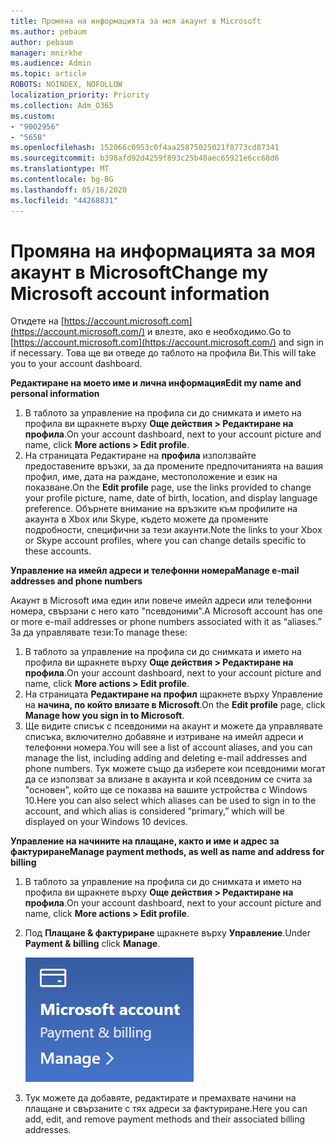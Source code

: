 ```yaml
---
title: Промяна на информацията за моя акаунт в Microsoft
ms.author: pebaum
author: pebaum
manager: mnirkhe
ms.audience: Admin
ms.topic: article
ROBOTS: NOINDEX, NOFOLLOW
localization_priority: Priority
ms.collection: Adm_O365
ms.custom:
- "9002956"
- "5658"
ms.openlocfilehash: 152066c0953c0f4aa25875025021f8773cd87341
ms.sourcegitcommit: b398afd92d4259f893c25b48aec65921e6cc68d6
ms.translationtype: MT
ms.contentlocale: bg-BG
ms.lasthandoff: 05/16/2020
ms.locfileid: "44268831"
---
```

# <a name="change-my-microsoft-account-information"></a><span data-ttu-id="51b34-102">Промяна на информацията за моя акаунт в Microsoft</span><span class="sxs-lookup"><span data-stu-id="51b34-102">Change my Microsoft account information</span></span>

<span data-ttu-id="51b34-103">Отидете на [https://account.microsoft.com](https://account.microsoft.com/) и влезте, ако е необходимо.</span><span class="sxs-lookup"><span data-stu-id="51b34-103">Go to [https://account.microsoft.com](https://account.microsoft.com/) and sign in if necessary.</span></span> <span data-ttu-id="51b34-104">Това ще ви отведе до таблото на профила Ви.</span><span class="sxs-lookup"><span data-stu-id="51b34-104">This will take you to your account dashboard.</span></span>  

<span data-ttu-id="51b34-105">**Редактиране на моето име и лична информация**</span><span class="sxs-lookup"><span data-stu-id="51b34-105">**Edit my name and personal information**</span></span>

1. <span data-ttu-id="51b34-106">В таблото за управление на профила си до снимката и името на профила ви щракнете върху **Още действия > Редактиране на профила**.</span><span class="sxs-lookup"><span data-stu-id="51b34-106">On your account dashboard, next to your account picture and name, click **More actions > Edit profile**.</span></span>
2. <span data-ttu-id="51b34-107">На страницата Редактиране на **профила** използвайте предоставените връзки, за да промените предпочитанията на вашия профил, име, дата на раждане, местоположение и език на показване.</span><span class="sxs-lookup"><span data-stu-id="51b34-107">On the **Edit profile** page, use the links provided to change your profile picture, name, date of birth, location, and display language preference.</span></span> <span data-ttu-id="51b34-108">Обърнете внимание на връзките към профилите на акаунта в Xbox или Skype, където можете да промените подробности, специфични за тези акаунти.</span><span class="sxs-lookup"><span data-stu-id="51b34-108">Note the links to your Xbox or Skype account profiles, where you can change details specific to these accounts.</span></span>

<span data-ttu-id="51b34-109">**Управление на имейл адреси и телефонни номера**</span><span class="sxs-lookup"><span data-stu-id="51b34-109">**Manage e-mail addresses and phone numbers**</span></span>

<span data-ttu-id="51b34-110">Акаунт в Microsoft има един или повече имейл адреси или телефонни номера, свързани с него като "псевдоними".</span><span class="sxs-lookup"><span data-stu-id="51b34-110">A Microsoft account has one or more e-mail addresses or phone numbers associated with it as “aliases.”</span></span> <span data-ttu-id="51b34-111">За да управлявате тези:</span><span class="sxs-lookup"><span data-stu-id="51b34-111">To manage these:</span></span>

1. <span data-ttu-id="51b34-112">В таблото за управление на профила си до снимката и името на профила ви щракнете върху **Още действия > Редактиране на профила**.</span><span class="sxs-lookup"><span data-stu-id="51b34-112">On your account dashboard, next to your account picture and name, click **More actions > Edit profile**.</span></span>
2. <span data-ttu-id="51b34-113">На страницата **Редактиране на профил** щракнете върху Управление на **начина, по който влизате в Microsoft**.</span><span class="sxs-lookup"><span data-stu-id="51b34-113">On the **Edit profile** page, click **Manage how you sign in to Microsoft**.</span></span> 
3. <span data-ttu-id="51b34-114">Ще видите списък с псевдоними на акаунт и можете да управлявате списъка, включително добавяне и изтриване на имейл адреси и телефонни номера.</span><span class="sxs-lookup"><span data-stu-id="51b34-114">You will see a list of account aliases, and you can manage the list, including adding and deleting e-mail addresses and phone numbers.</span></span> <span data-ttu-id="51b34-115">Тук можете също да изберете кои псевдоними могат да се използват за влизане в акаунта и кой псевдоним се счита за "основен", който ще се показва на вашите устройства с Windows 10.</span><span class="sxs-lookup"><span data-stu-id="51b34-115">Here you can also select which aliases can be used to sign in to the account, and which alias is considered “primary,” which will be displayed on your Windows 10 devices.</span></span>

<span data-ttu-id="51b34-116">**Управление на начините на плащане, както и име и адрес за фактуриране**</span><span class="sxs-lookup"><span data-stu-id="51b34-116">**Manage payment methods, as well as name and address for billing**</span></span> 

1. <span data-ttu-id="51b34-117">В таблото за управление на профила си до снимката и името на профила ви щракнете върху **Още действия > Редактиране на профила**.</span><span class="sxs-lookup"><span data-stu-id="51b34-117">On your account dashboard, next to your account picture and name, click **More actions > Edit profile**.</span></span>
2. <span data-ttu-id="51b34-118">Под **Плащане & фактуриране** щракнете върху **Управление**.</span><span class="sxs-lookup"><span data-stu-id="51b34-118">Under **Payment & billing** click **Manage**.</span></span>

    ![Управление на плащането и фактурирането](media/manage-account.png)

3. <span data-ttu-id="51b34-120">Тук можете да добавяте, редактирате и премахвате начини на плащане и свързаните с тях адреси за фактуриране.</span><span class="sxs-lookup"><span data-stu-id="51b34-120">Here you can add, edit, and remove payment methods and their associated billing addresses.</span></span> 
